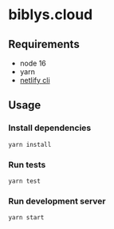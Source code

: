 # biblys.cloud

## Requirements

- node 16
- yarn
- [netlify cli](https://github.com/netlify/cli#installation)

## Usage

### Install dependencies

```shell
yarn install
```

### Run tests

```shell
yarn test
```

### Run development server

```shell
yarn start
```
